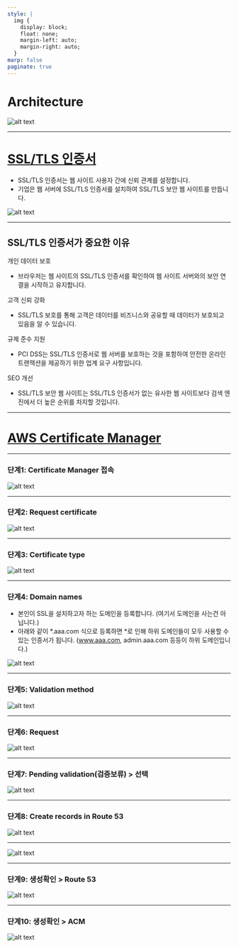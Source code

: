 ```yaml
---
style: |
  img {
    display: block;
    float: none;
    margin-left: auto;
    margin-right: auto;
  }
marp: false
paginate: true
---
```

# Architecture
![alt text](./img/image-224.png)

---
# [SSL/TLS 인증서](https://aws.amazon.com/ko/what-is/ssl-certificate/)
- SSL/TLS 인증서는 웹 사이트 사용자 간에 신뢰 관계를 설정합니다. 
- 기업은 웹 서버에 SSL/TLS 인증서를 설치하여 SSL/TLS 보안 웹 사이트를 만듭니다.

![alt text](./img/image-105.png)

---
## SSL/TLS 인증서가 중요한 이유
개인 데이터 보호
- 브라우저는 웹 사이트의 SSL/TLS 인증서를 확인하여 웹 사이트 서버와의 보안 연결을 시작하고 유지합니다.

고객 신뢰 강화
- SSL/TLS 보호를 통해 고객은 데이터를 비즈니스와 공유할 때 데이터가 보호되고 있음을 알 수 있습니다.

규제 준수 지원
- PCI DSS는 SSL/TLS 인증서로 웹 서버를 보호하는 것을 포함하여 안전한 온라인 트랜잭션을 제공하기 위한 업계 요구 사항입니다. 

SEO 개선
- SSL/TLS 보안 웹 사이트는 SSL/TLS 인증서가 없는 유사한 웹 사이트보다 검색 엔진에서 더 높은 순위를 차지할 것입니다. 
  
---
# [AWS Certificate Manager](https://docs.aws.amazon.com/ko_kr/acm/latest/userguide/acm-overview.html)

---
### 단계1: Certificate Manager 접속
![alt text](./img/image-126.png)

---
### 단계2: Request certificate
![alt text](./img/image-127.png)

---
### 단계3: Certificate type 
![alt text](./img/image-128.png)

---
### 단계4: Domain names
- 본인이 SSL을 설치하고자 하는 도메인을 등록합니다. (여기서 도메인을 사는건 아닙니다.)
- 아래와 같이 *.aaa.com 식으로 등록하면 *로 인해 하위 도메인들이 모두 사용할 수 있는 인증서가 됩니다. (www.aaa.com, admin.aaa.com 등등이 하위 도메인입니다.)

![alt text](./img/image-129.png)

---
### 단계5: Validation method 
![alt text](./img/image-130.png)

---
### 단계6: Request
![alt text](./img/image-131.png)

---
### 단계7: Pending validation(검증보류) > 선택
![alt text](./img/image-132.png)

---
### 단계8: Create records in Route 53
![alt text](./img/image-133.png)

---
![alt text](./img/image-134.png)

---
### 단계9: 생성확인 > Route 53
![alt text](./img/image-135.png)

---
### 단계10: 생성확인 > ACM
![alt text](./img/image-136.png)

